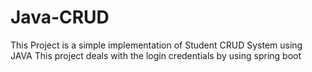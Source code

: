 # Java-CRUD
This Project is a simple implementation of Student CRUD System using JAVA
This project deals with the login credentials by using spring boot 
